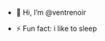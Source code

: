 - 👋 Hi, I’m @ventrenoir

- ⚡ Fun fact: i like to sleep

<!---
ventrenoir/ventrenoir is a ✨ special ✨ repository because its `README.md` (this file) appears on your GitHub profile.
You can click the Preview link to take a look at your changes.
--->
